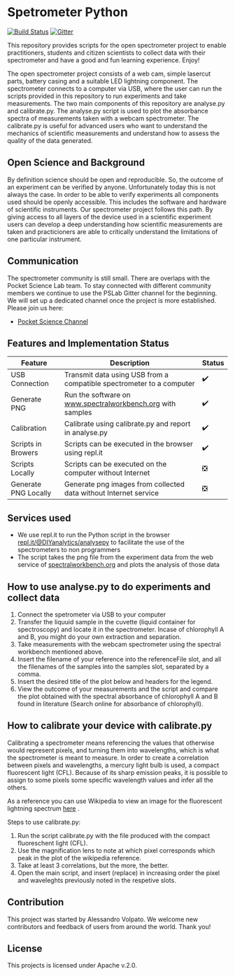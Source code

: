 # Spetrometer Python

[![Build Status](https://travis-ci.com/OpnTec/spectrometer-python.svg?branch=master)](https://travis-ci.com/OpnTec/spectrometer-python)
[![Gitter](https://badges.gitter.im/fossasia/pslab.svg)](https://gitter.im/fossasia/pslab?utm_source=badge&utm_medium=badge&utm_campaign=pr-badge)

This repository provides scripts for the open spectrometer project to enable practitioners, students and citizen scientists to collect data with their spectrometer and have a good and fun learning experience. Enjoy!

The open spectrometer project consists of a web cam, simple lasercut parts, battery casing and a suitable LED lightning component. The spectrometer connects to a computer via USB, where the user can run the scripts provided in this repository to run experiments and take measurements. The two main components of this repository are analyse.py and calibrate.py. The analyse.py script is used to plot the absorbance spectra of measurements taken with a webcam spectrometer. The calibrate.py is useful for advanced users who want to understand the mechanics of scientific measurements and understand how to assess the quality of the data generated.

## Open Science and Background

By definition science should be open and reproducible. So, the outcome of an experiment can be verified by anyone. Unfortunately today this is not always the case. In order to be able to verify experiments all components used should be openly accessible. This includes the software and hardware of scientific instruments. Our spectrometer project follows this path. By giving access to all layers of the device used in a scientific experiment users can develop a deep understanding how scientific measurements are taken and practicioners are able to critically understand the limitations of one particular instrument.

## Communication

The spectrometer community is still small. There are overlaps with the Pocket Science Lab team. To stay connected with different community members we continue to use the PSLab Gitter channel for the beginning. We will set up a dedicated channel once the project is more established. Please join us here:
* [Pocket Science Channel](https://gitter.im/fossasia/pslab)

## Features and Implementation Status

|   **Feature**        | **Description**                                                      | **Status**            |
|----------------------|----------------------------------------------------------------------|-----------------------|
| USB Connection       | Transmit data using USB from a compatible spectrometer to a computer | :heavy_check_mark:    |
| Generate PNG         | Run the software on www.spectralworkbench.org with samples           | :heavy_check_mark:    |
| Calibration          | Calibrate using calibrate.py and report in analyse.py                | :heavy_check_mark:    |
| Scripts in Browers   | Scripts can be executed in the browser using repl.it                 | :heavy_check_mark:    |
| Scripts Locally      | Scripts can be executed on the computer without Internet             | :negative_squared_cross_mark: |
| Generate PNG Locally | Generate png images from collected data without Internet service     | :negative_squared_cross_mark: |

## Services used

* We use repl.it to run the Python script in the browser [repl.it/@DIYanalytics/analysepy](https://repl.it/@DIYanalytics/analysepy) to facilitate the use of the spectrometers to non programmers
* The script takes the png file from the experiment data from the web service of [spectralworkbench.org](https://spectralworkbench.org) and plots the analysis of those data

## How to use analyse.py to do experiments and collect data

1. Connect the spetrometer via USB to your computer
2. Transfer the liquuid sample in the cuvette (liquid container for spectroscopy) and locate it in the spectrometer. Incase of chlorophyll A and B, you might do your own extraction and separation.
3. Take measurements with the webcam spectrometer using the spectral workbench mentioned above.
4. Insert the filename of your reference into the referenceFile slot, and all the filenames of the samples into the samples slot, separated by a comma.
5. Insert the desired title of the plot below and headers for the legend.
6. View the outcome of your measurements and the script and compare the plot obtained with the spectral absorbance of chlorophyll A and B found in literature (Search online for absorbance of chlorophyll).

## How to calibrate your device with calibrate.py

Calibrating a spectrometer means referencing the values that otherwise would represent pixels, and turning them into wavelengths, which is what the spectrometer is meant to measure. In order to create a correlation between pixels and wavelengths, a mercury light bulb is used, a compact fluorescent light (CFL). Because of its sharp emission peaks, it is possible to assign to some pixels some specific wavelength values and infer all the others.

As a reference you can use Wikipedia to view an image for the fluorescent lightning spectrum [here](https://commons.wikimedia.org/wiki/File:Fluorescent_lighting_spectrum_peaks_labelled.png) .

Steps to use calibrate.py:

1. Run the script calibrate.py with the file produced with the compact fluoreschent light (CFL).
2. Use the magnification lens to note at which pixel corresponds which peak in the plot of the wikipedia reference.
3. Take at least 3 correlations, but the more, the better.
4. Open the main script, and insert (replace) in increasing order the pixel and waveleghts previously noted in the respetive slots.

## Contribution

This project was started by Alessandro Volpato. We welcome new contributors and feedback of users from around the world. Thank you!


## License

This projects is licensed under Apache v.2.0.

